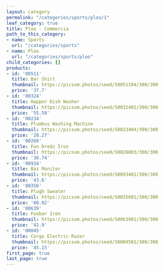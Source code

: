 ```yaml
---
layout: category
permalink: "/categories/sports/ploo/1"
leaf_category: true
title: Ploo - Commercia
path_to_this_category:
- name: Sports
  url: "/categories/sports"
- name: Ploo
  url: "/categories/sports/ploo"
child_categories: []
products:
- id: '00511'
  title: Bar Shirt
  thumbnail: https://picsum.photos/seed/S0051104/300/300
  price: '37.7'
- id: '00324'
  title: Happor Dish Washer
  thumbnail: https://picsum.photos/seed/S0032401/300/300
  price: '55.58'
- id: '00234'
  title: Plumbus Washing Machine
  thumbnail: https://picsum.photos/seed/S0023404/300/300
  price: '28.27'
- id: '00260'
  title: Foo Dredz Iron
  thumbnail: https://picsum.photos/seed/S0026003/300/300
  price: '36.74'
- id: '00934'
  title: Baz Monitor
  thumbnail: https://picsum.photos/seed/S0093401/300/300
  price: '43.6'
- id: '00356'
  title: Plugh Sweater
  thumbnail: https://picsum.photos/seed/S0035601/300/300
  price: '60.92'
- id: '00639'
  title: Foobar Iron
  thumbnail: https://picsum.photos/seed/S0063901/300/300
  price: '41.9'
- id: '00045'
  title: Corge Electric Razor
  thumbnail: https://picsum.photos/seed/S0004501/300/300
  price: '45.15'
first_page: true
last_page: true
---
```

